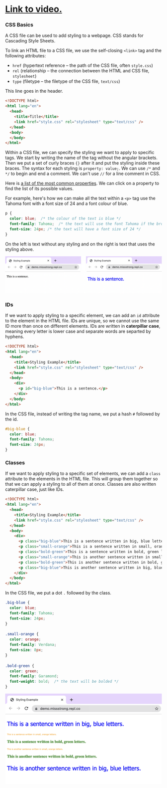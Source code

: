 # [Link to video.]()

### CSS Basics

A CSS file can be used to add styling to a webpage. CSS stands for Cascading Style Sheets.

To link an HTML file to a CSS file, we use the self-closing `<link>` tag and the following attributes:
* `href` (hypertext reference – the path of the CSS file, often `style.css`)
* `rel` (relationship – the connection between the HTML and CSS file, `stylesheet`)
* `type` (filetype – the filetype of the CSS file, `text/css`)

This line goes in the header.

```html
<!DOCTYPE html>
<html lang="en">
  <head>
    <title>Title</title>
    <link href="style.css" rel="stylesheet" type="text/css" />
  </head>
  <body>
  </body>
</html>
```

Within a CSS file, we can specify the styling we want to apply to specific tags. We start by writing the name of the tag without the angular brackets. Then we put a set of curly braces `{}` after it and put the styling inside these braces. The syntax for each styling is `property: value;`. We can use `/*`  and `*/` to begin and end a comment. We can't use `//` for a line comment in CSS.

Here is [a list of the most common properties](https://developer.mozilla.org/en-US/docs/Web/CSS/CSS_Properties_Reference). We can click on a property to find the list of its possible values. 

For example, here's how we can make all the text within a `<p>` tag use the Tahoma font with a font size of 24 and a font colour of blue.

```css
p {
  color: blue;  /* the colour of the text is blue */
  font-family: Tahoma;  /* the text will use the font Tahoma if the browser has it */
  font-size: 24px; /* the text will have a font size of 24 */
}
```

On the left is text without any styling and on the right is text that uses the styling above. 

![](../../Images/CSS_Basics_1.png)

### IDs

If we want to apply styling to a specific element, we can add an `id` attribute to the element in the HTML file. IDs are unique, so we cannot use the same ID more than once on different elements. IDs are written in **caterpillar case**, meaning every letter is lower case and separate words are separted by hyphens.

```html
<!DOCTYPE html>
<html lang="en">
  <head>
    <title>Styling Example</title>
    <link href="style.css" rel="stylesheet" type="text/css" />
  </head>
  <body>
    <div>
      <p id="big-blue">This is a sentence.</p>
    </div>
  </body>
</html>
```

In the CSS file, instead of writing the tag name, we put a hash `#` followed by the id.

```css
#big-blue {
  color: blue; 
  font-family: Tahoma;  
  font-size: 24px; 
}
```

### Classes

If we want to apply styling to a specific set of elements, we can add a `class` attribute to the elements in the HTML file. This will group them together so that we can apply a styling to all of them at once. Classes are also written caterpillar case, just like IDs.

```html
<!DOCTYPE html>
<html lang="en">
  <head>
    <title>Styling Example</title>
    <link href="style.css" rel="stylesheet" type="text/css" />
  </head>
  <body>
    <div>
      <p class="big-blue">This is a sentence written in big, blue letters.</p>
      <p class="small-orange">This is a sentence written in small, orange letters.</p>
      <p class="bold-green">This is a sentence written in bold, green letters.</p>
      <p class="small-orange">This is another sentence written in small, orange letters.</p>
      <p class="bold-green">This is another sentence written in bold, green letters.</p>
      <p class="big-blue">This is another sentence written in big, blue letters.</p>
    </div>
  </body>
</html>
```

In the CSS file, we put a dot `.` followed by the class.

```css
.big-blue {
  color: blue; 
  font-family: Tahoma; 
  font-size: 24px;
}

.small-orange {
  color: orange; 
  font-family: Verdana; 
  font-size: 8px; 
}

.bold-green {
  color: green; 
  font-family: Garamond; 
  font-weight: bold;  /* the text will be bolded */
}
```

![](../../Images/CSS_Basics_2.png)
